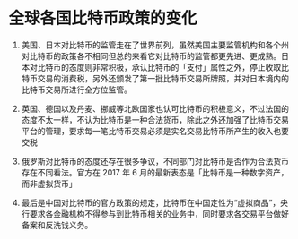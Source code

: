 # 全球各国比特币政策的变化

1. 美国、日本对比特币的监管走在了世界前列，虽然美国主要监管机构和各个州对比特币的政策各不相同但总的来看它对比特币的监管都更先进、更成熟。日本对比特币的态度则非常积极，承认比特币的「支付」属性之外，停止收取比特币交易的消费税，另外还颁发了第一批比特币交易所牌照，并对日本境内的比特币交易所进行全方位监管。 

2. 英国、德国以及丹麦、挪威等北欧国家也认可比特币的积极意义，不过法国的态度不太一样，不认为比特币是一种合法货币，除此之外还加强了比特币交易平台的管理，要求每一笔比特币交易必须是实名交易比特币所产生的收入也要交税 

3. 俄罗斯对比特币的态度还存在很多争议，不同部门对比特币是否作为合法货币存在不同看法。官方在 2017 年 6 月的最新表态是「比特币是一种数字资产，而非虚拟货币」 

4. 最后是中国对比特币的官方政策的规定，比特币在中国定性为“虚拟商品”，央行要求各金融机构不得参与到比特币相关的业务中，同时要求各交易平台做好备案和反洗钱义务。

